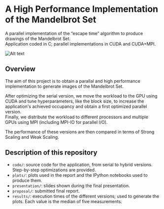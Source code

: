 # A High Performance Implementation of the Mandelbrot Set

A parallel implementation of the “escape time” algorithm to produce drawings of the Mandelbrot Set. <br> 
Application coded in C; parallel implementations in CUDA and CUDA+MPI.

![Alt text](presentation/figures/o3.bmp)


## Overview

The aim of this project is to obtain a parallal and high performance implementation to generate images of the Mandelbrot Set.

After optimizing the serial version, we move the workload to the GPU using CUDA and tune hyperparameters, like the block size, to increase the application's achieved occupancy and obtain a first optimized parallel version. <br>
Finally, we distribute the workload to different processors and multiple GPUs using MPI (including MPI-IO for parallel I/O).

The performance of these versions are then compared in terms of Strong Scaling and Weak Scaling.


## Description of this repository

- `code/`: source code for the application, from serial to hybrid versions. Step-by-step optimizations are provided.
- `plots/`: plots used in the report and the IPython notebooks used to produce them.
- `presentation/`: slides shown during the final presentation.
- `proposal/`: submitted final report.
- `results/`: execution times of the different versions; used to generate the plots. Each value is the median of five measurements.
